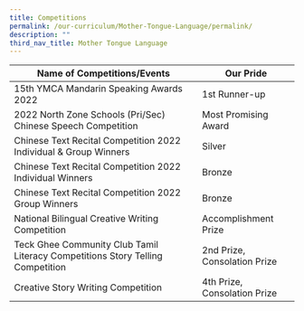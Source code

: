 ```yaml
---
title: Competitions
permalink: /our-curriculum/Mother-Tongue-Language/permalink/
description: ""
third_nav_title: Mother Tongue Language
---
```



| Name of Competitions/Events | Our Pride | 
| -------- | -------- | 
| 15th YMCA Mandarin Speaking Awards 2022     | 1st Runner-up     | 
| 2022 North Zone Schools (Pri/Sec) Chinese Speech Competition  | Most Promising Award     |
|Chinese Text Recital Competition 2022 Individual & Group Winners | Silver|
|Chinese Text Recital Competition 2022 Individual Winners | Bronze|
|Chinese Text Recital Competition 2022 Group Winners | Bronze|
|National Bilingual Creative Writing Competition| Accomplishment Prize|
|Teck Ghee Community Club Tamil Literacy Competitions Story Telling Competition|2nd Prize, Consolation Prize|
|Creative Story Writing Competition| 4th Prize, Consolation Prize|
	


